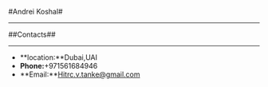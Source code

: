 #Andrei Koshal#
****
##Contacts##
****
- **location:**Dubai,UAI
- **Phone:**+971561684946
- **Email:**Hitrc.v.tanke@gmail.com
